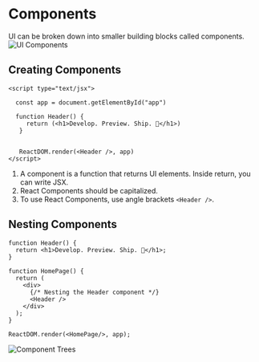 # Components


UI can be broken down into smaller building blocks called components.
![UI Components](https://nextjs.org/static/images/learn/foundations/components.png)

## Creating Components

```
<script type="text/jsx">

  const app = document.getElementById("app")

  function Header() {
     return (<h1>Develop. Preview. Ship. 🚀</h1>)
   }


   ReactDOM.render(<Header />, app)
</script>
```
1. A component is a function that returns UI elements. Inside return, you can write JSX.
2. React Components should be capitalized.
3. To use React Components, use angle brackets `<Header />`.

## Nesting Components

```
function Header() {
  return <h1>Develop. Preview. Ship. 🚀</h1>;
}

function HomePage() {
  return (
    <div>
      {/* Nesting the Header component */}
      <Header />
    </div>
  );
}

ReactDOM.render(<HomePage/>, app);
```
![Component Trees](https://nextjs.org/static/images/learn/foundations/component-tree.png)

